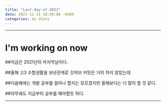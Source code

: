 ```yaml
---
title: "Last-day-of-2021"
date: 2021-12-31 18:50:00 -0400
categories: my diary
---
```

-------------------------------------------
# I'm working on now

##지금은 2021년의 마지막날이다. 

##올해 고3 수험생활을 보낸관계로 깃허브 커밋은 거의 하지 않았는데

##다음해에는 개발 공부를 얼마나 할지는 모르겠지만 올해보다는 더 많이 할 것 같다.

##아무래도 지금부터 공부를 해야할듯 하다.

<hr/>
